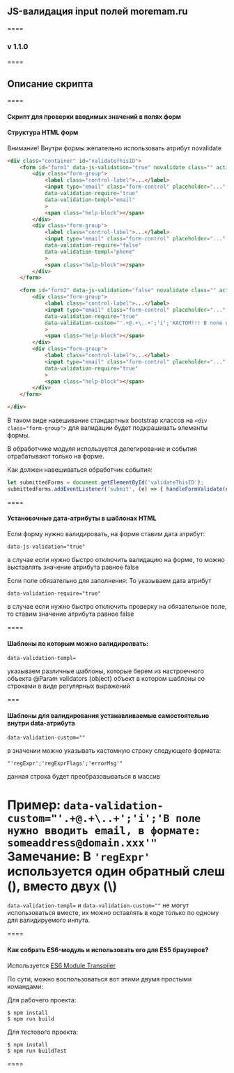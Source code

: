 ## JS-валидация input полей moremam.ru
====

### v 1.1.0
====

## Описание скрипта
====

#### Скрипт для проверки вводимых значений в полях форм

#### Структура HTML форм

Внимание! Внутри формы желательно использовать атрибут novalidate

``` html
<div class="container" id="validateThisID">
    <form id="form1" data-js-validation="true" novalidate class="" action="" method="">
        <div class="form-group">
            <label class="control-label">...</label>
            <input type="email" class="form-control" placeholder="..."
            data-validation-require="true"
            data-validation-templ="email"
            >
            <span class="help-block"></span>
        </div>
        <div class="form-group">
            <label class="control-label">...</label>
            <input type="email" class="form-control" placeholder="..."
            data-validation-require="false"
            data-validation-templ="phone"
            >
            <span class="help-block"></span>
        </div>
    </form>

    <form id="form2" data-js-validation="false" novalidate class="" action="index.html" method="post">
        <div class="form-group">
            <label class="control-label">...</label>
            <input type="email" class="form-control" placeholder="..."
            data-validation-require="true"
            data-validation-custom="'.+@.+\..+';'i';'КАСТОМ!!! В поле нужно вводить email, в формате: someaddress@domain.xxx'"
            >
            <span class="help-block"></span>
        </div>
        <div class="form-group">
            <label class="control-label">...</label>
            <input type="email" class="form-control" placeholder="..."
            data-validation-require="true"
            >
            <span class="help-block"></span>
        </div>
    </form>

</div>
```
В таком виде навешивание стандартных bootstrap классов на ```<div class="form-group">``` для валидации будет подкрашивать элементы формы.

В обработчике модуля используется делегирование и события отрабатывают только на форме.

Как должен навешиваться обработчик события:
``` javascript
let submittedForms = document.getElementById('validateThisID');
submittedForms.addEventListener('submit', (e) => { handleFormValidate(e); } );
```

====

#### Установочные дата-атрибуты в шаблонах HTML

Если форму нужно валидировать, на форме ставим дата атрибут:
```
data-js-validation="true"
```
в случае если нужно быстро отключить валидацию на форме, то можно выставлять значение атрибута равное false

Если поле обязательно для заполнения:
То указываем дата атрибут
```
data-validation-require="true"
```
в случае если нужно быстро отключить проверку на обязательное поле, то ставим значение атрибута равное false

====

#### Шаблоны по которым можно валидиролвать:
```
data-validation-templ=
```
указываем различные шаблоны, которые берем из настроечного объекта
@Param validators {object} объект в котором шаблоны со строками в виде регулярных выражений

===

#### Шаблоны для валидирования устанавливаемые самостоятельно внутри data-атрибута

```
data-validation-custom=""
```
в значении можно указывать кастомную строку следующего формата:
```
"'regExpr';'regExprFlags';'errorMsg'"
```
данная строка будет преобразовываться в массив

Пример: ```data-validation-custom="'.+@.+\..+';'i';'В поле нужно вводить email, в формате: someaddress@domain.xxx'"```
Замечание: В ```'regExpr'``` используется один обратный слеш (\), вместо двух (\\)
====

```data-validation-templ=``` и ```data-validation-custom=""``` не могут использоваться вместе, их можно оставлять в коде только по одному для валидируемого инпута.

====

#### Как собрать ES6-модуль и использовать его для ES5 браузеров?

Используется [ES6 Module Transpiler](https://esnext.github.io/es6-module-transpiler/)

По сути, можно воспользоваться вот этими двумя простыми командами:

Для рабочего проекта:
```
$ npm install
$ npm run build
```

Для тестового проекта:
```
$ npm install
$ npm run buildTest
```

====
